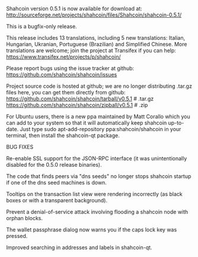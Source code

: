 Shahcoin version 0.5.1 is now available for download at:
http://sourceforge.net/projects/shahcoin/files/Shahcoin/shahcoin-0.5.1/

This is a bugfix-only release.

This release includes 13 translations, including 5 new translations:
Italian, Hungarian, Ukranian, Portuguese (Brazilian) and Simplified Chinese.
More translations are welcome; join the project at Transifex if you can help:
https://www.transifex.net/projects/p/shahcoin/

Please report bugs using the issue tracker at github:
https://github.com/shahcoin/shahcoin/issues

Project source code is hosted at github; we are no longer
distributing .tar.gz files here, you can get them
directly from github:
https://github.com/shahcoin/shahcoin/tarball/v0.5.1  # .tar.gz
https://github.com/shahcoin/shahcoin/zipball/v0.5.1  # .zip

For Ubuntu users, there is a new ppa maintained by Matt Corallo which
you can add to your system so that it will automatically keep
shahcoin up-to-date.  Just type
sudo apt-add-repository ppa:shahcoin/shahcoin
in your terminal, then install the shahcoin-qt package.


BUG FIXES

Re-enable SSL support for the JSON-RPC interface (it was unintentionally
disabled for the 0.5.0 release binaries).

The code that finds peers via "dns seeds" no longer stops shahcoin startup
if one of the dns seed machines is down.

Tooltips on the transaction list view were rendering incorrectly (as black boxes
or with a transparent background).

Prevent a denial-of-service attack involving flooding a shahcoin node with
orphan blocks.

The wallet passphrase dialog now warns you if the caps lock key was pressed.

Improved searching in addresses and labels in shahcoin-qt.
